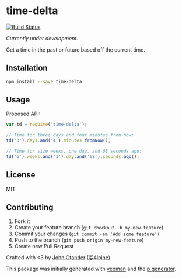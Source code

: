 # time-delta

[![Build Status](https://secure.travis-ci.org/johnotander/time-delta.png?branch=master)](https://travis-ci.org/johnotander/time-delta)

_Currently under development._

Get a time in the past or future based off the current time.

## Installation

```bash
npm install --save time-delta
```

## Usage

Proposed API:

```javascript
var td = require('time-delta');

// Time for three days and four minutes from now:
td('3').days.and('4').minutes.fromNow();

// Time for size weeks, one day, and 68 seconds ago:
td('6').weeks.and('1').day.and('68').seconds.ago();
```

## License

MIT

## Contributing

1. Fork it
2. Create your feature branch (`git checkout -b my-new-feature`)
3. Commit your changes (`git commit -am 'Add some feature'`)
4. Push to the branch (`git push origin my-new-feature`)
5. Create new Pull Request

Crafted with <3 by [John Otander](http://johnotander.com) ([@4lpine](https://twitter.com/4lpine)).

This package was initially generated with [yeoman](http://yeoman.io) and the [p generator](https://github.com/johnotander/generator-p.git).
